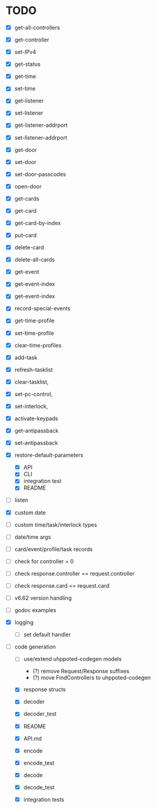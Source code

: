 # TODO

- [x] get-all-controllers
- [x] get-controller
- [x] set-IPv4
- [x] get-status
- [x] get-time
- [x] set-time
- [x] get-listener
- [x] set-listener
- [x] get-listener-addrport
- [x] set-listener-addrport
- [x] get-door
- [x] set-door
- [x] set-door-passcodes
- [x] open-door
- [x] get-cards
- [x] get-card
- [x] get-card-by-index
- [x] put-card
- [x] delete-card
- [x] delete-all-cards
- [x] get-event
- [x] get-event-index
- [x] get-event-index
- [x] record-special-events
- [x] get-time-profile
- [x] set-time-profile
- [x] clear-time-profiles
- [x] add-task
- [x] refresh-tasklist
- [x] clear-tasklist,
- [x] set-pc-control,
- [x] set-interlock,
- [x] activate-keypads
- [x] get-antipassback
- [x] set-antipassback
- [x] restore-default-parameters
   - [x] API
   - [x] CLI
   - [x] integration test
   - [x] README
- [ ] listen

- [x] custom date
- [ ] custom time/task/interlock types
- [ ] date/time args
- [ ] card/event/profile/task records
- [ ] check for controller = 0
- [ ] check response.controller == request.controller
- [ ] check response.card == request.card
- [ ] v6.62 version handling
- [ ] godoc examples
- [x] logging
    - [ ] set default handler

- [ ] code generation
   - [ ] use/extend uhppoted-codegen models
      - (?) remove Request/Response suffixes
      - (?) move FindControllers to uhppoted-codegen

   - [x] response structs
   - [x] decoder
   - [x] decoder_test
   - [x] README
   - [x] API.md

   - [x] encode
   - [x] encode_test
   - [x] decode
   - [x] decode_test
   - [x] integration tests


